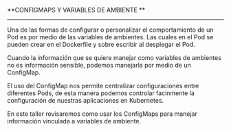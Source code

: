 **CONFIGMAPS Y VARIABLES DE AMBIENTE **

---

Una de las formas de configurar o personalizar el comportamiento de un Pod es por medio de las variables de ambientes. Las cuales en el Pod se pueden crear en el Dockerfile y sobre escribir al desplegar el Pod.

Cuando la información que se quiere manejar como variables de ambientes no es información sensible, podemos manejarla por medio de un ConfigMap. 

El uso del ConfigMap nos permite centralizar configuraciones entre diferentes Pods, de esta manera podemos controlar facinmente la configuración de nuestras aplicaciones en Kubernetes.


En este taller revisaremos como usar los ConfigMaps para manejar información vinculada a variables de ambiente. 
